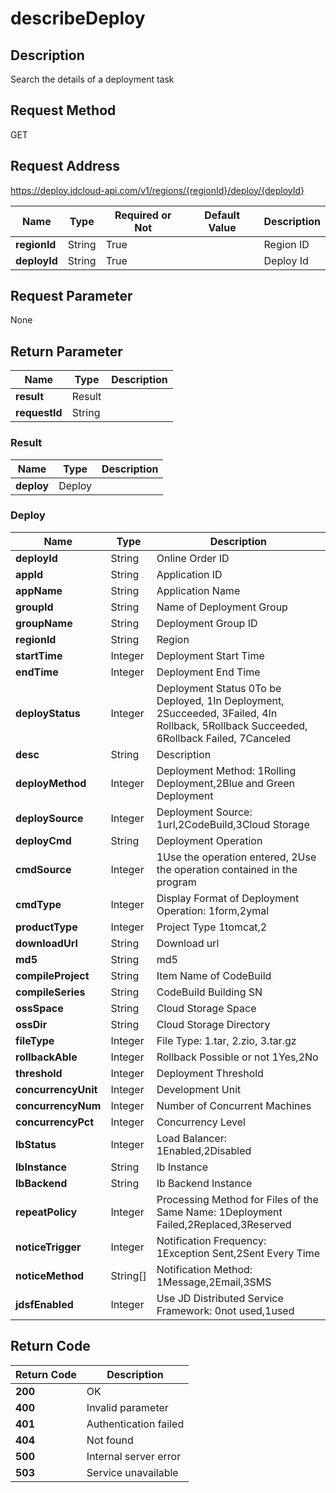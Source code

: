 # describeDeploy


## Description
Search the details of a deployment task

## Request Method
GET

## Request Address
https://deploy.jdcloud-api.com/v1/regions/{regionId}/deploy/{deployId}

|Name|Type|Required or Not|Default Value|Description|
|---|---|---|---|---|
|**regionId**|String|True| |Region ID|
|**deployId**|String|True| |Deploy Id|

## Request Parameter
None


## Return Parameter
|Name|Type|Description|
|---|---|---|
|**result**|Result| |
|**requestId**|String| |

### Result
|Name|Type|Description|
|---|---|---|
|**deploy**|Deploy| |
### Deploy
|Name|Type|Description|
|---|---|---|
|**deployId**|String|Online Order ID|
|**appId**|String|Application ID|
|**appName**|String|Application Name|
|**groupId**|String|Name of Deployment Group|
|**groupName**|String|Deployment Group ID|
|**regionId**|String|Region|
|**startTime**|Integer|Deployment Start Time|
|**endTime**|Integer|Deployment End Time|
|**deployStatus**|Integer|Deployment Status 0To be Deployed, 1In Deployment, 2Succeeded, 3Failed, 4In Rollback, 5Rollback Succeeded, 6Rollback Failed, 7Canceled|
|**desc**|String|Description|
|**deployMethod**|Integer|Deployment Method: 1Rolling Deployment,2Blue and Green Deployment|
|**deploySource**|Integer|Deployment Source: 1url,2CodeBuild,3Cloud Storage|
|**deployCmd**|String|Deployment Operation|
|**cmdSource**|Integer|1Use the operation entered, 2Use the operation contained in the program|
|**cmdType**|Integer|Display Format of Deployment Operation: 1form,2ymal|
|**productType**|Integer|Project Type 1tomcat,2|
|**downloadUrl**|String|Download url|
|**md5**|String|md5|
|**compileProject**|String|Item Name of CodeBuild|
|**compileSeries**|String|CodeBuild Building SN|
|**ossSpace**|String|Cloud Storage Space|
|**ossDir**|String|Cloud Storage Directory|
|**fileType**|Integer|File Type: 1.tar, 2.zio, 3.tar.gz|
|**rollbackAble**|Integer|Rollback Possible or not 1Yes,2No|
|**threshold**|Integer|Deployment Threshold|
|**concurrencyUnit**|Integer|Development Unit|
|**concurrencyNum**|Integer|Number of Concurrent Machines|
|**concurrencyPct**|Integer|Concurrency Level|
|**lbStatus**|Integer|Load Balancer: 1Enabled,2Disabled|
|**lbInstance**|String|lb Instance|
|**lbBackend**|String|Ib Backend Instance|
|**repeatPolicy**|Integer|Processing Method for Files of the Same Name: 1Deployment Failed,2Replaced,3Reserved|
|**noticeTrigger**|Integer|Notification Frequency: 1Exception Sent,2Sent Every Time|
|**noticeMethod**|String[]|Notification Method: 1Message,2Email,3SMS|
|**jdsfEnabled**|Integer|Use JD Distributed Service Framework: 0not used,1used|

## Return Code
|Return Code|Description|
|---|---|
|**200**|OK|
|**400**|Invalid parameter|
|**401**|Authentication failed|
|**404**|Not found|
|**500**|Internal server error|
|**503**|Service unavailable|
